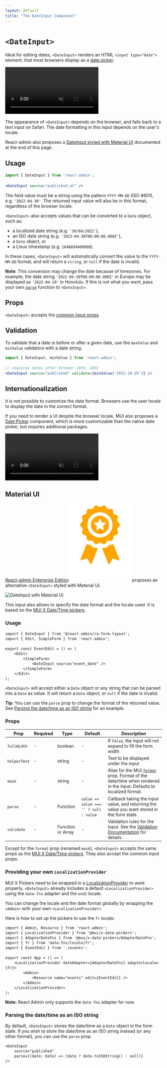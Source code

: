 ```yaml
---
layout: default
title: "The DateInput Component"
---
```


# `<DateInput>`

Ideal for editing dates, `<DateInput>` renders an HTML `<input type="date">` element, that most browsers display as a  [date picker](https://developer.mozilla.org/en-US/docs/Web/HTML/Element/input/date).

<video controls autoplay playsinline muted loop>
  <source src="./img/date-input.webm" type="video/webm"/>
  <source src="./img/date-input.mp4" type="video/mp4"/>
  Your browser does not support the video tag.
</video>


The appearance of `<DateInput>` depends on the browser, and falls back to a text input on Safari. The date formatting in this input depends on the user's locale.

React-admin also proposes a [DateInput styled with Material UI](#material-ui) documented at the end of this page.

## Usage

```jsx
import { DateInput } from 'react-admin';

<DateInput source="published_at" />
```

The field value must be a string using the pattern `YYYY-MM-DD` (ISO 8601), e.g. `'2022-04-30'`. The returned input value will also be in this format, regardless of the browser locale.

`<DateInput>` also accepts values that can be converted to a `Date` object, such as:

- a localized date string (e.g. `'30/04/2022'`),
- an ISO date string (e.g. `'2022-04-30T00:00:00.000Z'`),
- a `Date` object, or
- a Linux timestamp (e.g. `1648694400000`).

In these cases, `<DateInput>` will automatically convert the value to the `YYYY-MM-DD` format, and will return a `string`, or `null` if the date is invalid.

**Note**: This conversion may change the date because of timezones. For example, the date string `'2022-04-30T00:00:00.000Z'` in Europe may be displayed as `'2022-04-29'` in Honolulu. If this is not what you want, pass your own [`parse`](./Inputs.md#parse) function to `<DateInput>`.

## Props

`<DateInput>` accepts the [common input props](./Inputs.md#common-input-props).

## Validation

To validate that a date is before or after a given date, use the `maxValue` and `minValue` validators with a date string.

```jsx
import { DateInput, minValue } from 'react-admin';

// requires dates after October 10th, 2022
<DateInput source="published" validate={minValue('2022-10-26')} />
```

## Internationalization

It is not possible to customize the date format. Browsers use the user locale to display the date in the correct format.

If you need to render a UI despite the browser locale, MUI also proposes a [Date Picker](https://mui.com/x/react-date-pickers/date-picker/) component, which is more customizable than the native date picker, but requires additional packages.

<video controls autoplay playsinline muted loop>
  <source src="./img/date-picker.webm" type="video/webm"/>
  <source src="./img/date-picker.mp4" type="video/mp4"/>
  Your browser does not support the video tag.
</video>

## Material UI

[React-admin Enterprise Edition](https://react-admin-ee.marmelab.com)<img class="icon" src="./img/premium.svg" alt="React Admin Enterprise Edition icon" /> proposes an alternative `<DateInput>` styled with Material UI. 

![DateInput with Material UI](./img/DateInput-MUI.png)

This input also allows to specify the date format and the locale used. It is based on the [MUI X Date/Time pickers](https://mui.com/x/react-date-pickers/getting-started/).

### Usage

```tsx
import { DateInput } from '@react-admin/ra-form-layout';
import { Edit, SimpleForm } from 'react-admin';

export const EventEdit = () => (
    <Edit>
        <SimpleForm>
            <DateInput source="event_date" />
        </SimpleForm>
    </Edit>
);
```

`<DateInput>` will accept either a `Date` object or any string that can be parsed into a `Date` as value. It will return a `Date` object, or `null` if the date is invalid.

**Tip:** You can use the `parse` prop to change the format of the returned value. See [Parsing the date/time as an ISO string](#parsing-the-datetime-as-an-iso-string) for an example.

### Props

| Prop         | Required | Type              | Default                                | Description                                                                                                                                                                                  |
| ------------ | -------- | ----------------- | -------------------------------------- | -------------------------------------------------------------------------------------------------------------------------------------------------------------------------------------------- |
| `fullWidth`  | -        | boolean           | -                                      | If `false`, the input will not expand to fill the form width         |
| `helperText` | -        | string            | -                                      | Text to be displayed under the input                                                                                                                                                         |
| `mask`       | -        | string            | -                                      | Alias for the MUI [`format`](https://mui.com/x/api/date-pickers/date-picker/#DatePicker-prop-format) prop. Format of the date/time when rendered in the input. Defaults to localized format. |
| `parse`      | -        | Function          | `value => value === '' ? null : value` | Callback taking the input value, and returning the value you want stored in the form state.                                                                                                  |
| `validate`   | -        | Function or Array | -                                      | Validation rules for the input. See the [Validation Documentation](https://marmelab.com/react-admin/Validation.html#per-input-validation-built-in-field-validators) for details.             |

Except for the `format` prop (renamed `mask`), `<DateInput>` accepts the same props as the [MUI X Date/Time pickers](https://mui.com/x/api/date-pickers/). They also accept the common input props.

### Providing your own `LocalizationProvider`

MUI X Pickers need to be wrapped in a [LocalizationProvider](https://mui.com/components/pickers/#localization) to work properly. `<DateInput>` already includes a default `<LocalizationProvider>` using the `date-fns` adapter and the `enUS` locale.

You can change the locale and the date format globally by wrapping the `<Admin>` with your own `<LocalizationProvider>`.

Here is how to set up the pickers to use the `fr` locale:

```tsx
import { Admin, Resource } from 'react-admin';
import { LocalizationProvider } from '@mui/x-date-pickers';
import { AdapterDateFns } from '@mui/x-date-pickers/AdapterDateFns';
import { fr } from 'date-fns/locale/fr';
import { EventEdit } from './events';

export const App = () => (
    <LocalizationProvider dateAdapter={AdapterDateFns} adapterLocale={fr}>
        <Admin>
            <Resource name="events" edit={EventEdit} />
        </Admin>
    </LocalizationProvider>
);
```

**Note:** React Admin only supports the `date-fns` adapter for now.

### Parsing the date/time as an ISO string

By default, `<DateInput>` stores the date/time as a `Date` object in the form state. If you wish to store the date/time as an ISO string instead (or any other format), you can use the `parse` prop.

```tsx
<DateInput
    source="published"
    parse={(date: Date) => (date ? date.toISOString() : null)}
/>
```
